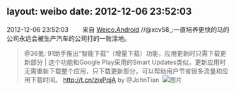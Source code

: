 layout: weibo
date: 2012-12-06 23:52:03
---
2012-12-06 23:52:03  &nbsp;&nbsp;&nbsp;&nbsp;&nbsp;&nbsp; 来自 <a href="http://app.weibo.com/t/feed/l4RWD" rel="nofollow">Weico.Android</a>
//@xcv58_:一直培养更快的马的公司永远会被生产汽车的公司打的一败涂地。
>  @36氪: 91助手推出“智能下载”（增量下载）功能，应用更新时只需下载更新部分 | 这个功能和Google Play采用的Smart Updates类似，更新应用时无需重新下载整个应用，只下载更新部分，可以帮助用户节省很多流量和应用下载时间。 http://t.cn/zjxPqjA by @JohnTian ​​​
>  ![图片](https://ww3.sinaimg.cn/large/684ff39bjw1dzk29kaw0ej.jpg)
